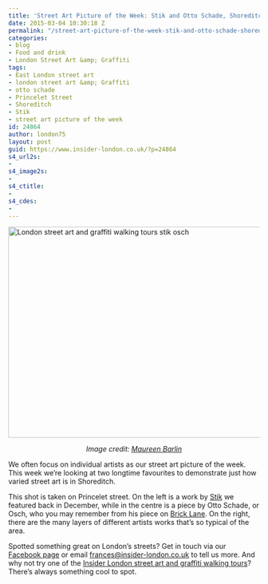 ```yaml
---
title: 'Street Art Picture of the Week: Stik and Otto Schade, Shoreditch'
date: 2015-03-04 10:30:18 Z
permalink: "/street-art-picture-of-the-week-stik-and-otto-schade-shoreditch/"
categories:
- blog
- Food and drink
- London Street Art &amp; Graffiti
tags:
- East London street art
- london street art &amp; Graffiti
- otto schade
- Princelet Street
- Shoreditch
- Stik
- street art picture of the week
id: 24864
author: london75
layout: post
guid: https://www.insider-london.co.uk/?p=24864
s4_url2s:
- 
s4_image2s:
- 
s4_ctitle:
- 
s4_cdes:
- 
---
```


<img class="aligncenter wp-image-24866 size-full" src="/wp-content/uploads/2015/03/Stik-Otto-Schade_mini.jpg" alt="London street art and graffiti walking tours stik osch" width="569" height="423" />

<p style="text-align: center;">
  <em>Image credit: <a href="https://www.flickr.com/photos/maureen_barlin/16680850115/in/photolist-rq2HA4-qtfjZe-rnJKcs-rpxUnB-r86do5-rpDJ3v-r8cGfz-r85kNq-r85knA-r6g1ZH-r876xD-rndhDC-qsvE17-rpvbFt-qsvzbs-r7KDmE-qshZZm-r7Quke-r7Qu1M-rphyvB-qshYH3-rmu2NE-r5srjP-r7jRXx-qrMru9-qrXdBe-rpo5HM-r6bF5R-r7jHdP-r5q12P-r6Qntd-r6XEMP-qrqf57-qrCsbM-rohBg8-r6RcAN-rofdVS-r51YFZ-r6QbAn-r6QbhX-rkZhP9-rkZhqU-rohe6v-robZBo-r6w5b4-rkFcSm-r6pFTb-qrbZ7B-rnY8cT-rnmQZu" target="_blank">Maureen Barlin</a></em>
</p>

We often focus on individual artists as our street art picture of the week. This week we&#8217;re looking at two longtime favourites to demonstrate just how varied street art is in Shoreditch.

This shot is taken on Princelet street. On the left is a work by <a href="/street-art-pictures-of-the-week-stik/" target="_blank">Stik</a> we featured back in December, while in the centre is a piece by Otto Schade, or Osch, who you may remember from his piece on <a href="/smiley-otto-schade-street-art-london-brick-lane/" target="_blank">Brick Lane</a>. On the right, there are the many layers of different artists works that&#8217;s so typical of the area.

Spotted something great on London&#8217;s streets? Get in touch via our <a href="https://www.facebook.com/insiderlondon" target="_blank">Facebook page</a> or email frances@insider-london.co.uk to tell us more. And why not try one of the <a href="https://www.insider-london.co.uk/london-graffiti-artists-walking-tours/" target="_blank">Insider London street art and graffiti walking tours</a>? There&#8217;s always something cool to spot.